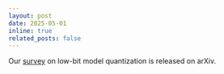 ```yaml
---
layout: post
date: 2025-05-01
inline: true
related_posts: false
---
```


Our [survey](https://arxiv.org/abs/2505.05530) on low-bit model quantization is released on arXiv.

